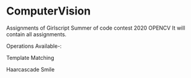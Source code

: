 # ComputerVision
Assignments of Girlscript Summer of code contest 2020 OPENCV
It will contain all assignments.

Operations Available-:

Template Matching

Haarcascade Smile
